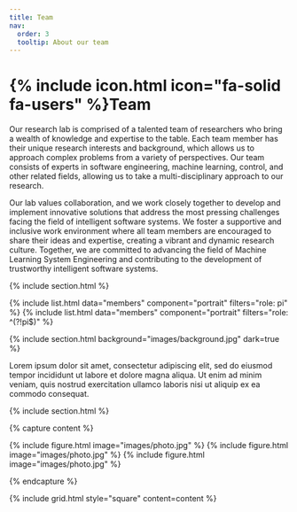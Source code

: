 ```yaml
---
title: Team
nav:
  order: 3
  tooltip: About our team
---
```


# {% include icon.html icon="fa-solid fa-users" %}Team


Our research lab is comprised of a talented team of researchers who bring a wealth of knowledge and expertise to the table. Each team member has their unique research interests and background, which allows us to approach complex problems from a variety of perspectives. Our team consists of experts in software engineering, machine learning, control, and other related fields, allowing us to take a multi-disciplinary approach to our research.

Our lab values collaboration, and we work closely together to develop and implement innovative solutions that address the most pressing challenges facing the field of intelligent software systems. We foster a supportive and inclusive work environment where all team members are encouraged to share their ideas and expertise, creating a vibrant and dynamic research culture. Together, we are committed to advancing the field of Machine Learning System Engineering and contributing to the development of trustworthy intelligent software systems.

{% include section.html %}

{% include list.html data="members" component="portrait" filters="role: pi" %}
{% include list.html data="members" component="portrait" filters="role: ^(?!pi$)" %}

{% include section.html background="images/background.jpg" dark=true %}

Lorem ipsum dolor sit amet, consectetur adipiscing elit, sed do eiusmod tempor
incididunt ut labore et dolore magna aliqua. Ut enim ad minim veniam, quis
nostrud exercitation ullamco laboris nisi ut aliquip ex ea commodo consequat.

{% include section.html %}

{% capture content %}

{% include figure.html image="images/photo.jpg" %}
{% include figure.html image="images/photo.jpg" %}
{% include figure.html image="images/photo.jpg" %}

{% endcapture %}

{% include grid.html style="square" content=content %}
